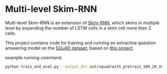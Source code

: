 # Multi-level Skim-RNN

Multi-level Skim-RNN is an extension of [Skim-RNN](https://arxiv.org/abs/1711.02085), which skims in multiple level by expanding the number of LSTM cells in a skim cell more than 2 cells.

This project contains code for training and running an extractive question answering model on the [SQuAD dataset](https://rajpurkar.github.io/SQuAD-explorer/), based on [this project](https://github.com/google/mipsqa).

example running command:
```bash
python train_and_eval.py --output_dir out/squad/with_pretrain_100_20_10_5_0 --big2nested --skim_1 --skim_2 --num_cells 5 --hidden_size 100 --small_hidden_sizes '[20, 10, 5, 0]' --root_data_dir prepro/sort_filter --restore_dir out/squad/baseline --restore_step 5001 --num_train_steps 15000 --glove_dir ~/data/glove
```
